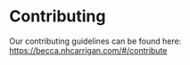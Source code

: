 # Contributing

Our contributing guidelines can be found here: https://becca.nhcarrigan.com/#/contribute
